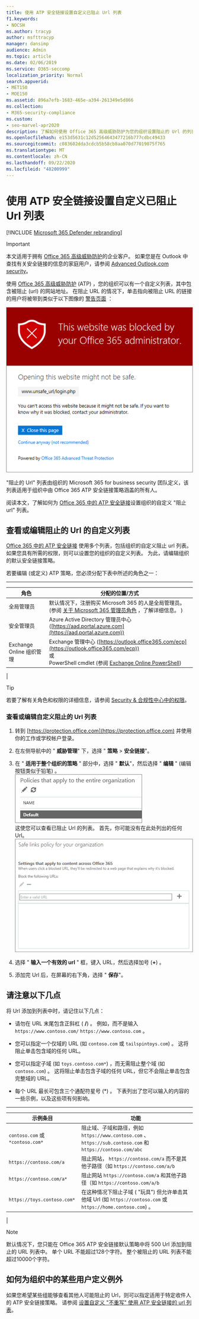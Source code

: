 ```yaml
---
title: 使用 ATP 安全链接设置自定义已阻止 Url 列表
f1.keywords:
- NOCSH
ms.author: tracyp
author: msfttracyp
manager: dansimp
audience: Admin
ms.topic: article
ms.date: 02/06/2019
ms.service: O365-seccomp
localization_priority: Normal
search.appverid:
- MET150
- MOE150
ms.assetid: 896a7efb-1683-465e-a394-261349e5d866
ms.collection:
- M365-security-compliance
ms.custom:
- seo-marvel-apr2020
description: 了解如何使用 Office 365 高级威胁防护为您的组织设置阻止的 Url 的列表。
ms.openlocfilehash: e153d5631c12d52564643477216b777cdbc49433
ms.sourcegitcommit: c083602dda3cdcb5b58cb8aa070d77019075f765
ms.translationtype: MT
ms.contentlocale: zh-CN
ms.lasthandoff: 09/22/2020
ms.locfileid: "48200999"
---
```

# <a name="set-up-a-custom-blocked-urls-list-using-atp-safe-links"></a>使用 ATP 安全链接设置自定义已阻止 Url 列表

[!INCLUDE [Microsoft 365 Defender rebranding](../includes/microsoft-defender-for-office.md)]


> [!IMPORTANT]
> 本文适用于拥有 [Office 365 高级威胁防护](office-365-atp.md)的企业客户。 如果您是在 Outlook 中查找有关安全链接的信息的家庭用户，请参阅 [Advanced Outlook.com security](https://support.microsoft.com/office/882d2243-eab9-4545-a58a-b36fee4a46e2)。

使用 [Office 365 高级威胁防护](office-365-atp.md) (ATP) ，您的组织可以有一个自定义列表，其中包含被阻止 (url) 的网站地址。 在阻止 URL 的情况下，单击指向被阻止 URL 的链接的用户将被带到类似于以下图像的 [警告页面](atp-safe-links-warning-pages.md) ：

![阻止此网站](../../media/6b4bda2d-a1e6-419e-8b10-588e83c3af3f.png)

"阻止的 Url" 列表由组织的 Microsoft 365 for business security 团队定义，该列表适用于组织中由 Office 365 ATP 安全链接策略涵盖的所有人。

阅读本文，了解如何为 [Office 365 中的 ATP 安全链接](atp-safe-links.md)设置组织的自定义 "阻止 url" 列表。

## <a name="view-or-edit-a-custom-list-of-blocked-urls"></a>查看或编辑阻止的 Url 的自定义列表

[Office 365 中的 ATP 安全链接](atp-safe-links.md) 使用多个列表，包括组织的自定义阻止 url 列表。 如果您具有所需的权限，则可以设置您的组织的自定义列表。 为此，请编辑组织的默认安全链接策略。

若要编辑 (或定义) ATP 策略，您必须分配下表中所述的角色之一：

****

|角色|分配的位置/方式|
|---|---|
|全局管理员|默认情况下，注册购买 Microsoft 365 的人是全局管理员。  (参阅 [关于 Microsoft 365 管理员角色](https://docs.microsoft.com/microsoft-365/admin/add-users/about-admin-roles) ，了解详细信息。 ) |
|安全管理员|Azure Active Directory 管理员中心 ([https://aad.portal.azure.com](https://aad.portal.azure.com)) |
|Exchange Online 组织管理|Exchange 管理中心 ([https://outlook.office365.com/ecp](https://outlook.office365.com/ecp))  <br>或 <br>  PowerShell cmdlet (参阅 [Exchange Online PowerShell](https://docs.microsoft.com/powershell/exchange/exchange-online-powershell)) |
|

> [!TIP]
> 若要了解有关角色和权限的详细信息，请参阅 [Security & 合规性中心中的权限](permissions-in-the-security-and-compliance-center.md)。

### <a name="to-view-or-edit-a-custom-blocked-urls-list"></a>查看或编辑自定义阻止的 Url 列表

1. 转到 [https://protection.office.com](https://protection.office.com) 并使用你的工作或学校帐户登录。

2. 在左侧导航中的 " **威胁管理**" 下，选择 " **策略** \> **安全链接**"。

3. 在 " **适用于整个组织的策略** " 部分中，选择 " **默认**"，然后选择 " **编辑** " (编辑按钮类似于铅笔) 。<br/>![单击 "编辑" 编辑安全链接保护的默认策略](../../media/d08f9615-d947-4033-813a-d310ec2c8cca.png)<br/>这使您可以查看已阻止 Url 的列表。 首先，你可能没有在此处列出的任何 Url。<br/>!["默认安全链接策略" 中的 "阻止的 Url" 列表](../../media/575e1449-6191-40ac-b626-030a2fd3fb11.png)

4. 选择 " **输入一个有效的 url** " 框，键入 URL，然后选择加号 (**+**) 。

5. 添加完 Url 后，在屏幕的右下角，选择 " **保存**"。

## <a name="a-few-things-to-keep-in-mind"></a>请注意以下几点

将 Url 添加到列表中时，请记住以下几点：

- 请勿在 URL 末尾包含正斜杠 ( **/**) 。 例如，而不是输入 `https://www.contoso.com/` `https://www.contoso.com` 。

- 您可以指定一个仅域的 URL (如 `contoso.com` 或 `tailspintoys.com`) 。 这将阻止单击包含域的任何 URL。

- 您可以指定子域 (如 `toys.contoso.com*`) ，而无需阻止整个域 (如 `contoso.com`) 。 这将阻止单击包含子域的任何 URL，但它不会阻止单击包含完整域的 URL。

- 每个 URL 最长可包含三个通配符星号 (\*) 。 下表列出了您可以输入的内容的一些示例，以及这些项有何影响。

****

|示例条目|功能|
|---|---|
|`contoso.com` 或 `*contoso.com*`|阻止域、子域和路径，例如 `https://www.contoso.com` 、 `https://sub.contoso.com` 和 `https://contoso.com/abc`|
|`https://contoso.com/a`|阻止网站， `https://contoso.com/a` 而不是其他子路径（如 `https://contoso.com/a/b`|
|`https://contoso.com/a*`|阻止网站 `https://contoso.com/a` 和其他子路径（如 `https://contoso.com/a/b`|
|`https://toys.contoso.com*`|在这种情况下阻止子域 ( "玩具") 但允许单击其他域 Url (如 `https://contoso.com` 或 `https://home.contoso.com`) 。|
|

> [!NOTE]
> 默认情况下，您只能在 Office 365 ATP 安全链接默认策略中将 500 Url 添加到阻止的 URL 列表中。 单个 URL 不能超过128个字符。 整个被阻止的 URL 列表不能超过10000个字符。

## <a name="how-to-define-exceptions-for-certain-users-in-an-organization"></a>如何为组织中的某些用户定义例外

如果您希望某些组能够查看其他人可能阻止的 Url，则可以指定适用于特定收件人的 ATP 安全链接策略。 请参阅 [设置自定义 "不重写" 使用 ATP 安全链接的 url 列表](set-up-a-custom-do-not-rewrite-urls-list-with-atp.md)。

